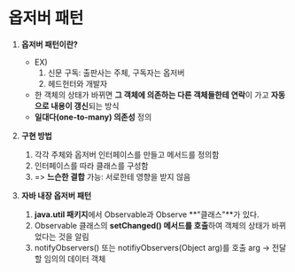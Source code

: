 # 옵저버 패턴

1. **옵저버 패턴이란?**
   * EX) 
     1. 신문 구독: 출판사는 주체, 구독자는 옵저버
     2. 헤드헌터와 개발자
   * 한 객체의 상태가 바뀌면 **그 객체에 의존하는 다른 객체들한테 연락**이 가고 **자동으로 내용이 갱신**되는 방식
   * **일대다(one-to-many) 의존성** 정의

1. **구현 방법**
   1. 각각 주체와 옵저버 인터페이스를 만들고 메서드를 정의함
   2. 인터페이스를 따라 클래스를 구성함
   3. => **느슨한 결합** 가능: 서로한테 영향을 받지 않음

1. **자바 내장 옵저버 패턴**
   1. **java.util 패키지**에서 Observable과 Observe **"클래스"**가 있다.
   2. Observable 클래스의 **setChanged() 메서드를 호출**하여 객체의 상태가 바뀌었다는 것을 알림
   3. notifyObservers() 또는 notifiyObservers(Object arg)를 호출 arg -> 전달할 임의의 데이터 객체 
